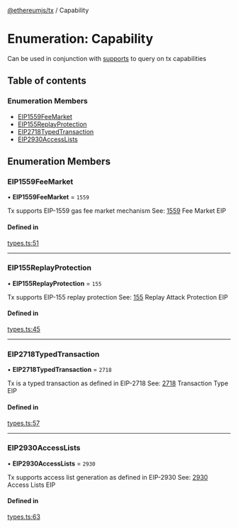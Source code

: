 [@ethereumjs/tx](../README.md) / Capability

# Enumeration: Capability

Can be used in conjunction with [supports](../classes/Transaction.md#supports)
to query on tx capabilities

## Table of contents

### Enumeration Members

- [EIP1559FeeMarket](Capability.md#eip1559feemarket)
- [EIP155ReplayProtection](Capability.md#eip155replayprotection)
- [EIP2718TypedTransaction](Capability.md#eip2718typedtransaction)
- [EIP2930AccessLists](Capability.md#eip2930accesslists)

## Enumeration Members

### EIP1559FeeMarket

• **EIP1559FeeMarket** = ``1559``

Tx supports EIP-1559 gas fee market mechanism
See: [1559](https://eips.ethereum.org/EIPS/eip-1559) Fee Market EIP

#### Defined in

[types.ts:51](https://github.com/ethereumjs/ethereumjs-monorepo/blob/master/packages/tx/src/types.ts#L51)

___

### EIP155ReplayProtection

• **EIP155ReplayProtection** = ``155``

Tx supports EIP-155 replay protection
See: [155](https://eips.ethereum.org/EIPS/eip-155) Replay Attack Protection EIP

#### Defined in

[types.ts:45](https://github.com/ethereumjs/ethereumjs-monorepo/blob/master/packages/tx/src/types.ts#L45)

___

### EIP2718TypedTransaction

• **EIP2718TypedTransaction** = ``2718``

Tx is a typed transaction as defined in EIP-2718
See: [2718](https://eips.ethereum.org/EIPS/eip-2718) Transaction Type EIP

#### Defined in

[types.ts:57](https://github.com/ethereumjs/ethereumjs-monorepo/blob/master/packages/tx/src/types.ts#L57)

___

### EIP2930AccessLists

• **EIP2930AccessLists** = ``2930``

Tx supports access list generation as defined in EIP-2930
See: [2930](https://eips.ethereum.org/EIPS/eip-2930) Access Lists EIP

#### Defined in

[types.ts:63](https://github.com/ethereumjs/ethereumjs-monorepo/blob/master/packages/tx/src/types.ts#L63)
